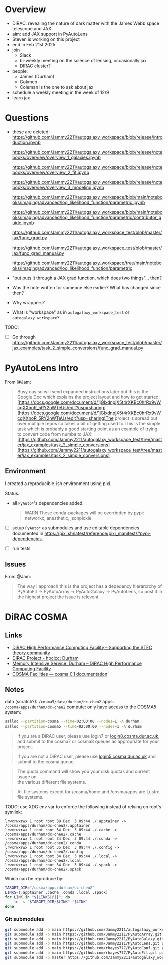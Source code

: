 # Overview

- DiRAC: revealing the nature of dark matter with the James Webb space telescope and JAX
- aim: add JAX support in PyAutoLens
- Steven is working on this project
- end in Feb 21st 2025
- join
    - Slack
    - bi-weekly meeting on the science of lensing, occasionally jax
    - DIRAC cluster?
- people:
    - James (Durham)
    - Gokmen
    - Coleman is the one to ask about jax
- schedule a weekly meeting in the week of 12/9
- learn jax

# Questions

- these are deleted:
    https://github.com/Jammy2211/autogalaxy_workspace/blob/release/introduction.ipynb
    
    https://github.com/Jammy2211/autogalaxy_workspace/blob/release/notebooks/overview/overview_1_galaxies.ipynb
    
    https://github.com/Jammy2211/autogalaxy_workspace/blob/release/notebooks/overview/overview_2_fit.ipynb
    
    https://github.com/Jammy2211/autogalaxy_workspace/blob/release/notebooks/overview/overview_3_modeling.ipynb

    https://github.com/Jammy2211/autogalaxy_workspace/blob/main/notebooks/imaging/advanced/log_likelihood_function/parametric.ipynb

    https://github.com/Jammy2211/autogalaxy_workspace/blob/main/notebooks/imaging/advanced/log_likelihood_function/parametric/contributor_guide.ipynb

    https://github.com/Jammy2211/autogalaxy_workspace_test/blob/master/jax/func_grad.py

    https://github.com/Jammy2211/autogalaxy_workspace_test/blob/master/jax/func_grad_manual.py

    https://github.com/Jammy2211/autogalaxy_workspace/tree/main/notebooks/imaging/advanced/log_likelihood_function/parametric

- "but puts it through a JAX grad function, which does two things"... then?

- Was the note written for someone else earlier? What has changed since then?

- Why wrappers?

- What is "workspace" as in `autogalaxy_workspace_test` or `autogalaxy_workspace`?

TODO:

- [ ] Go through <https://github.com/Jammy2211/autogalaxy_workspace_test/blob/master/jax_examples/task_2_simple_conversions/func_grad_manual.py>

# PyAutoLens Intro

From @Jam:

> Busy day so will send expanded instructions later but this is the Google Doc which explains the project layout and how to get started:[https://docs.google.com/document/d/1jGlxdnpjX5t4rXKBc0hrRx9vWcgXXnoR_5RY2nWTeUs/edit?usp=sharing](https://docs.google.com/document/d/1jGlxdnpjX5t4rXKBc0hrRx9vWcgXXnoR_5RY2nWTeUs/edit?usp=sharing)The project is spread out over multiple repos so takes a bit of getting used to.This is the simple task which is probably a good starting point as an example of trying to convert code from numba to JAX:[https://github.com/Jammy2211/autogalaxy_workspace_test/tree/master/jax_examples/task_2_simple_conversions](https://github.com/Jammy2211/autogalaxy_workspace_test/tree/master/jax_examples/task_2_simple_conversions)

## Environment

I created a reproducible-ish environment using pixi.

Status:

- all `PyAuto*`'s dependencies added.

    > WARN These conda-packages will be overridden by pypi:
    >        networkx, anesthetic, jsonpickle

- [ ] setup `PyAuto*` as submodules and use editable dependencies documented in <https://pixi.sh/latest/reference/pixi_manifest/#pypi-dependencies>.

- [ ] run tests

## Issues

From @Jam:

> The way I approach this is the project has a depedency hierarcrchy of PyAutoFit -> PyAutoArray -> PyAutoGalaxy -> PyAutoLens, so post it in the highest project the issue is relevent.

# DiRAC COSMA

## Links

* [DiRAC High Performance Computing Facility – Supporting the STFC theory community](https://dirac.ac.uk/)
* [DIRAC Project - hpcicc: Durham](https://safe.epcc.ed.ac.uk/dirac/Project/hpcicc/project\_member.jsp)
* [Memory Intensive Service: Durham – DiRAC High Performance Computing Facility](https://dirac.ac.uk/memory-intensive-durham/)
* [COSMA Facilities — cosma 0.1 documentation](https://cosma.readthedocs.io/en/latest/facilities.html)

## Notes

data (scratch?): `/cosma5/data/durham/dc-cheu2`
apps: `/cosma/apps/durham/dc-cheu2`
compute: only have access to the COSMA5 system:

```bash
salloc --partition=cosma --time=02:00:00 --nodes=1 -A durham
salloc --partition=cosma5 --time=02:00:00 --nodes=1 -A durham
```

> If you are a DiRAC user, please use login7 or [login8.cosma.dur.ac.uk](login8.cosma.dur.ac.uk),  
and submit to the cosma7 or cosma8 queues as appropriate for your  
project.

> If you are not a DiRAC user, please use [login5.cosma.dur.ac.uk](login5.cosma.dur.ac.uk) and  
submit to the cosma queue.

> The quota command will show you your disk quotas and current usage on  
the various different file systems.

> All file systems except for /cosma/home and /cosma/apps are Lustre  
file systems.

TODO: use XDG env var to enforce the following instead of relying on root's symlink:

```
lrwxrwxrwx 1 root root 38 Dec  3 09:44 ./.apptainer -> /cosma/apps/durham/dc-cheu2/.apptainer
lrwxrwxrwx 1 root root 34 Dec  3 09:44 ./.cache -> /cosma/apps/durham/dc-cheu2/.cache
lrwxrwxrwx 1 root root 34 Dec  3 09:44 ./.conda -> /cosma/apps/durham/dc-cheu2/.conda
lrwxrwxrwx 1 root root 35 Dec  3 09:44 ./.config -> /cosma/apps/durham/dc-cheu2/.config
lrwxrwxrwx 1 root root 34 Dec  3 09:44 ./.local -> /cosma/apps/durham/dc-cheu2/.local
lrwxrwxrwx 1 root root 34 Dec  3 09:44 ./.spack -> /cosma/apps/durham/dc-cheu2/.spack
```

Which can be reproduce by:

```bash
TARGET_DIR="/cosma/apps/durham/dc-cheu2"
LINKS=(.apptainer .cache .conda .local .spack)
for LINK in "${LINKS[@]}"; do
    ln -s "$TARGET_DIR/$LINK" "$LINK"
done
```

### Git submodules

```bash
git submodule add -b main https://github.com/Jammy2211/autogalaxy_workspace.git packages/autogalaxy_workspace
git submodule add -b main https://github.com/Jammy2211/PyAutoArray.git packages/PyAutoArray
git submodule add -b main https://github.com/Jammy2211/PyAutoGalaxy.git packages/PyAutoGalaxy
git submodule add -b main https://github.com/Jammy2211/PyAutoLens.git packages/PyAutoLens
git submodule add -b main https://github.com/rhayes777/PyAutoConf.git packages/PyAutoConf
git submodule add -b main https://github.com/rhayes777/PyAutoFit.git packages/PyAutoFit
git submodule add -b master https://github.com/Jammy2211/autogalaxy_workspace_test.git packages/autogalaxy_workspace_test
```
